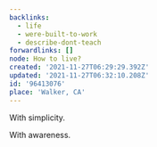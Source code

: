 ```yaml
---
backlinks:
  - life
  - were-built-to-work
  - describe-dont-teach
forwardlinks: []
node: How to live?
created: '2021-11-27T06:29:29.392Z'
updated: '2021-11-27T06:32:10.208Z'
id: '96413076'
place: 'Walker, CA'
---
```


With simplicity.

With awareness.
